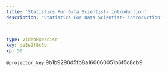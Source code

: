 ```yaml
---
title: 'Statistics For Data Scientist- introduction'
description: 'Statistics For Data Scientist- introduction'
---
```


##         

```yaml
type: VideoExercise
key: de3e2f8c3b
xp: 50
```

`@projector_key`
9b1b9290d5fb8a160060051b6f5c8cb9
